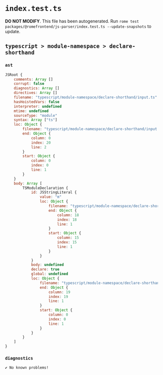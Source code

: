 # `index.test.ts`

**DO NOT MODIFY**. This file has been autogenerated. Run `rome test packages/@romefrontend/js-parser/index.test.ts --update-snapshots` to update.

## `typescript > module-namespace > declare-shorthand`

### `ast`

```javascript
JSRoot {
	comments: Array []
	corrupt: false
	diagnostics: Array []
	directives: Array []
	filename: "typescript/module-namespace/declare-shorthand/input.ts"
	hasHoistedVars: false
	interpreter: undefined
	mtime: undefined
	sourceType: "module"
	syntax: Array ["ts"]
	loc: Object {
		filename: "typescript/module-namespace/declare-shorthand/input.ts"
		end: Object {
			column: 0
			index: 20
			line: 2
		}
		start: Object {
			column: 0
			index: 0
			line: 1
		}
	}
	body: Array [
		TSModuleDeclaration {
			id: JSStringLiteral {
				value: "m"
				loc: Object {
					filename: "typescript/module-namespace/declare-shorthand/input.ts"
					end: Object {
						column: 18
						index: 18
						line: 1
					}
					start: Object {
						column: 15
						index: 15
						line: 1
					}
				}
			}
			body: undefined
			declare: true
			global: undefined
			loc: Object {
				filename: "typescript/module-namespace/declare-shorthand/input.ts"
				end: Object {
					column: 19
					index: 19
					line: 1
				}
				start: Object {
					column: 0
					index: 0
					line: 1
				}
			}
		}
	]
}
```

### `diagnostics`

```
✔ No known problems!

```

